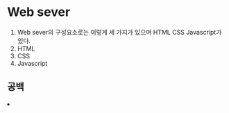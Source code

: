 <!DOCTYPE html>
<html>
  <head>
    <meta charset="utf-8" />
  </head>
  <body>
    <h1>Web sever</h1>
    <ol>
      <li>Web sever의 구성요소로는 이렇게 세 가지가 있으며 HTML CSS Javascript가 있다.</li>
      <li>HTML</li>
      <li>CSS</li>
      <li>Javascript</li>
    </ol>
    <h2>공백</h2>
    <li></li>
  </body>
</html>

